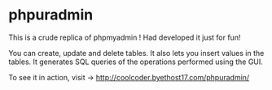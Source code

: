 phpuradmin
==========

This is a crude replica of phpmyadmin ! Had developed it just for fun!

You can create, update and delete tables. It also lets you insert values in the tables. 
It generates SQL queries of the operations performed using the GUI.

To see it in action, visit -> http://coolcoder.byethost17.com/phpuradmin/


